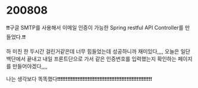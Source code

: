 # 200808

❗❗구글 SMTP를 사용해서 이메일 인증이 가능한 Spring restful API Controller를 만들었다.❗❗

하 미친 한 두시간 걸린거같은데 너무 힘들었는데 성공하니까 재미있다,,,, 오늘은 일단 백단에서 끝내고 내일 프론트단으로 가서 같은 인증번호를 입력했는지 확인하는 페이지를 만들어야겠다,,,,



나는 생각보다 똑똑했다❗❗❗❗❗❗❗❗❗❗❗❗❗❗❗❗❗❗❗❗❗❗❗❗❗❗❗❗❗❗❗❗❗❗❗❗❗❗❗❗❗❗❗❗❗❗❗❗❗❗❗❗❗❗❗❗